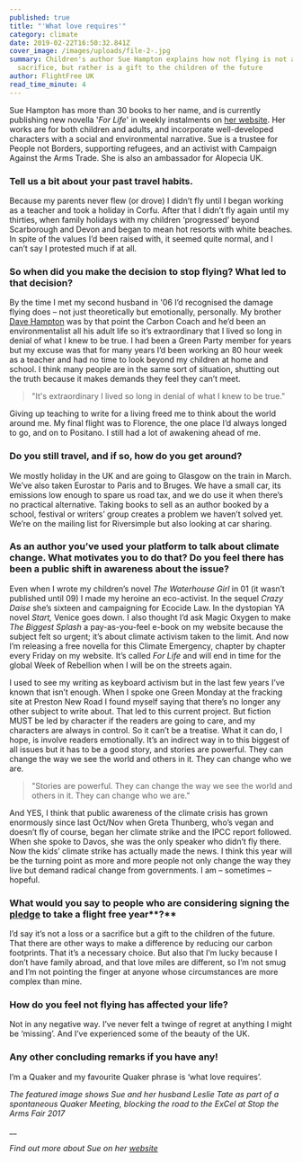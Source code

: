 ```yaml
---
published: true
title: "'What love requires'"
category: climate
date: 2019-02-22T16:50:32.841Z
cover_image: /images/uploads/file-2-.jpg
summary: Children's author Sue Hampton explains how not flying is not a
  sacrifice, but rather is a gift to the children of the future
author: FlightFree UK
read_time_minute: 4
---
```

Sue Hampton has more than 30 books to her name, and is currently publishing new novella '*For Life*' in weekly instalments on [her website](https://www.suehamptonauthor.co.uk/). Her works are for both children and adults, and incorporate well-developed characters with a social and environmental narrative. Sue is a trustee for People not Borders, supporting refugees, and an activist with Campaign Against the Arms Trade. She is also an ambassador for Alopecia UK.

### **Tell us a bit about your past travel habits.**

Because my parents never flew (or drove) I didn’t fly until I began working as a teacher and took a holiday in Corfu. After that I didn’t fly again until my thirties, when family holidays with my children ‘progressed’ beyond Scarborough and Devon and began to mean hot resorts with white beaches. In spite of the values I’d been raised with, it seemed quite normal, and I can’t say I protested much if at all.

### **So when did you make the decision to stop flying? What led to that decision?**

By the time I met my second husband in '06 I’d recognised the damage flying does – not just theoretically but emotionally, personally. My brother [Dave Hampton](http://www.carboncoach.com/) was by that point the Carbon Coach and he’d been an environmentalist all his adult life so it’s extraordinary that I lived so long in denial of what I knew to be true. I had been a Green Party member for years but my excuse was that for many years I’d been working an 80 hour week as a teacher and had no time to look beyond my children at home and school. I think many people are in the same sort of situation, shutting out the truth because it makes demands they feel they can’t meet.

> "It's extraordinary I lived so long in denial of what I knew to be true."

 Giving up teaching to write for a living freed me to think about the world around me. My final flight was to Florence, the one place I’d always longed to go, and on to Positano. I still had a lot of awakening ahead of me. 

### **Do you still travel, and if so, how do you get around?**

We mostly holiday in the UK and are going to Glasgow on the train in March. We’ve also taken Eurostar to Paris and to Bruges. We have a small car, its emissions low enough to spare us road tax, and we do use it when there’s no practical alternative. Taking books to sell as an author booked by a school, festival or writers’ group creates a problem we haven’t solved yet. We’re on the mailing list for Riversimple but also looking at car sharing.

### **As an author you’ve used your platform to talk about climate change. What motivates you to do that? Do you feel there has been a public shift in awareness about the issue?**

Even when I wrote my children’s novel *The Waterhouse Girl* in 01 (it wasn’t published until 09) I made my heroine an eco-activist. In the sequel *Crazy Daise* she’s sixteen and campaigning for Ecocide Law. In the dystopian YA novel *Start,* Venice goes down. I also thought I’d ask Magic Oxygen to make *The Biggest Splash* a pay-as-you-feel e-book on my website because the subject felt so urgent; it’s about climate activism taken to the limit. And now I’m releasing a free novella for this Climate Emergency, chapter by chapter every Friday on my website. It’s called *For Life* and will end in time for the global Week of Rebellion when I will be on the streets again. 

I used to see my writing as keyboard activism but in the last few years I’ve known that isn’t enough. When I spoke one Green Monday at the fracking site at Preston New Road I found myself saying that there’s no longer any other subject to write about. That led to this current project. But fiction MUST be led by character if the readers are going to care, and my characters are always in control. So it can’t be a treatise. What it can do, I hope, is involve readers emotionally. It’s an indirect way in to this biggest of all issues but it has to be a good story, and stories are powerful. They can change the way we see the world and others in it. They can change who we are. 

> "Stories are powerful. They can change the way we see the world and others in it. They can change who we are." 

And YES, I think that public awareness of the climate crisis has grown enormously since last Oct/Nov when Greta Thunberg, who’s vegan and doesn’t fly of course, began her climate strike and the IPCC report followed. When she spoke to Davos, she was the only speaker who didn’t fly there. Now the kids’ climate strike has actually made the news. I think this year will be the turning point as more and more people not only change the way they live but demand radical change from governments. I am – sometimes – hopeful. 

### **What would you say to people who are considering signing the** **[pledge](https://www.flightfree.co.uk/pledge)** to take a flight free year**?**

I’d say it’s not a loss or a sacrifice but a gift to the children of the future. That there are other ways to make a difference by reducing our carbon footprints. That it’s a necessary choice. But also that I’m lucky because I don’t have family abroad, and that love miles are different, so I’m not smug and I’m not pointing the finger at anyone whose circumstances are more complex than mine.

### **How do you feel not flying has affected your life?**

Not in any negative way. I’ve never felt a twinge of regret at anything I might be ‘missing’. And I’ve experienced some of the beauty of the UK.

### **Any other concluding remarks if you have any!**

I’m a Quaker and my favourite Quaker phrase is ‘what love requires’. 

*The featured image shows Sue and her husband Leslie Tate as part of a spontaneous Quaker Meeting, blocking the road to the ExCel at Stop the Arms Fair 2017*

__

*Find out more about Sue on her* *[website](https://www.suehamptonauthor.co.uk/)*